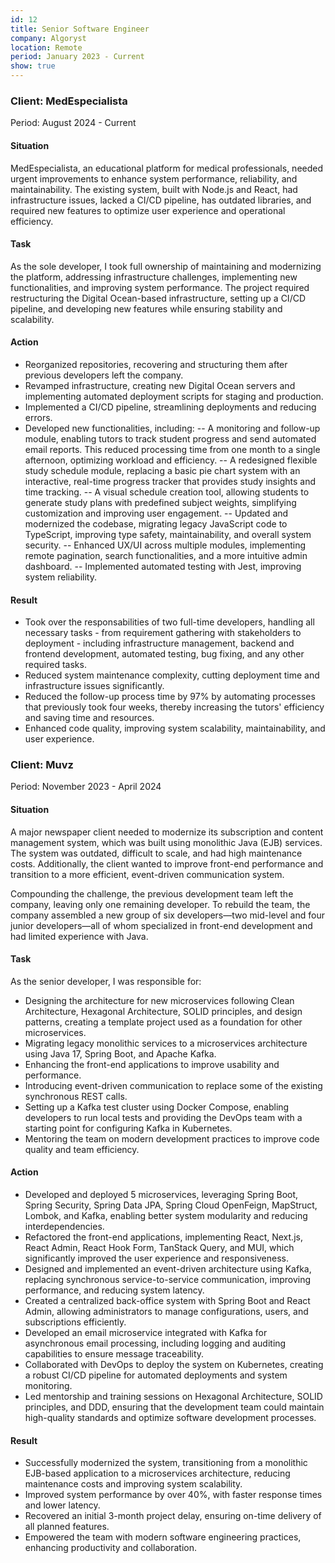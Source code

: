 ```yaml
---
id: 12
title: Senior Software Engineer
company: Algoryst
location: Remote
period: January 2023 - Current
show: true
---
```


### Client: MedEspecialista

Period: August 2024 - Current

#### Situation

MedEspecialista, an educational platform for medical professionals, needed urgent improvements to enhance system performance, reliability, and maintainability. The existing system, built with Node.js and React, had infrastructure issues, lacked a CI/CD pipeline, has outdated libraries, and required new features to optimize user experience and operational efficiency.

#### Task

As the sole developer, I took full ownership of maintaining and modernizing the platform, addressing infrastructure challenges, implementing new functionalities, and improving system performance. The project required restructuring the Digital Ocean-based infrastructure, setting up a CI/CD pipeline, and developing new features while ensuring stability and scalability.

#### Action

- Reorganized repositories, recovering and structuring them after previous developers left the company.
- Revamped infrastructure, creating new Digital Ocean servers and implementing automated deployment scripts for staging and production.
- Implemented a CI/CD pipeline, streamlining deployments and reducing errors.
- Developed new functionalities, including:
-- A monitoring and follow-up module, enabling tutors to track student progress and send automated email reports. This reduced processing time from one month to a single afternoon, optimizing workload and efficiency.
-- A redesigned flexible study schedule module, replacing a basic pie chart system with an interactive, real-time progress tracker that provides study insights and time tracking.
-- A visual schedule creation tool, allowing students to generate study plans with predefined subject weights, simplifying customization and improving user engagement.
-- Updated and modernized the codebase, migrating legacy JavaScript code to TypeScript, improving type safety, maintainability, and overall system security.
-- Enhanced UX/UI across multiple modules, implementing remote pagination, search functionalities, and a more intuitive admin dashboard.
-- Implemented automated testing with Jest, improving system reliability.

#### Result

- Took over the responsabilities of two full-time developers, handling all necessary tasks - from requirement gathering with stakeholders to deployment - including infrastructure management, backend and frontend development, automated testing, bug fixing, and any other required tasks.
- Reduced system maintenance complexity, cutting deployment time and infrastructure issues significantly.
- Reduced the follow-up process time by 97% by automating processes that previously took four weeks, thereby increasing the tutors' efficiency and saving time and resources.
- Enhanced code quality, improving system scalability, maintainability, and user experience.

### Client: Muvz

Period: November 2023 - April 2024

#### Situation

A major newspaper client needed to modernize its subscription and content management system, which was built using monolithic Java (EJB) services. The system was outdated, difficult to scale, and had high maintenance costs. Additionally, the client wanted to improve front-end performance and transition to a more efficient, event-driven communication system.

Compounding the challenge, the previous development team left the company, leaving only one remaining developer. To rebuild the team, the company assembled a new group of six developers—two mid-level and four junior developers—all of whom specialized in front-end development and had limited experience with Java.

#### Task

As the senior developer, I was responsible for:

- Designing the architecture for new microservices following Clean Architecture, Hexagonal Architecture, SOLID principles, and design patterns, creating a template project used as a foundation for other microservices.
- Migrating legacy monolithic services to a microservices architecture using Java 17, Spring Boot, and Apache Kafka.
- Enhancing the front-end applications to improve usability and performance.
- Introducing event-driven communication to replace some of the existing synchronous REST calls.
- Setting up a Kafka test cluster using Docker Compose, enabling developers to run local tests and providing the DevOps team with a starting point for configuring Kafka in Kubernetes.
- Mentoring the team on modern development practices to improve code quality and team efficiency.

#### Action

- Developed and deployed 5 microservices, leveraging Spring Boot, Spring Security, Spring Data JPA, Spring Cloud OpenFeign, MapStruct, Lombok, and Kafka, enabling better system modularity and reducing interdependencies.
- Refactored the front-end applications, implementing React, Next.js, React Admin, React Hook Form, TanStack Query, and MUI, which significantly improved the user experience and responsiveness.
- Designed and implemented an event-driven architecture using Kafka, replacing synchronous service-to-service communication, improving performance, and reducing system latency.
- Created a centralized back-office system with Spring Boot and React Admin, allowing administrators to manage configurations, users, and subscriptions efficiently.
- Developed an email microservice integrated with Kafka for asynchronous email processing, including logging and auditing capabilities to ensure message traceability.
- Collaborated with DevOps to deploy the system on Kubernetes, creating a robust CI/CD pipeline for automated deployments and system monitoring.
- Led mentorship and training sessions on Hexagonal Architecture, SOLID principles, and DDD, ensuring that the development team could maintain high-quality standards and optimize software development processes.

#### Result

- Successfully modernized the system, transitioning from a monolithic EJB-based application to a microservices architecture, reducing maintenance costs and improving system scalability.
- Improved system performance by over 40%, with faster response times and lower latency.
- Recovered an initial 3-month project delay, ensuring on-time delivery of all planned features.
- Empowered the team with modern software engineering practices, enhancing productivity and collaboration.
